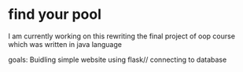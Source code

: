 # find your pool
I am currently working on this 
rewriting the final project of oop course which was written in java language

goals:
Buidling simple website using flask//
connecting to database 
